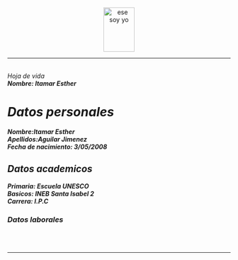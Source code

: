 <html>
<head>
<title># hoja-de-vida</title>
</head>
<body>
<br>
<br>
<div align="center">
<img src="yo.jpg"alt="ese soy yo"height="100"width="70">
</div>
<hr size  ="25"noshade><br>
<i>Hoja de vida <br>
<b>Nombre: Itamar Esther <br>
<h1>Datos personales</h1>
Nombre:Itamar Esther <br>
Apellidos:Aguilar Jimenez<br>
Fecha de nacimiento: 3/05/2008<br>
<h2>Datos academicos</h2>
Primaria: Escuela UNESCO<br>
Basicos: INEB Santa Isabel 2<br>
Carrera: I.P.C<br>
<h3>Datos laborales</h3>
<br>
</i></br>
<hr size="25"noshade><br>
</body>
</html>
